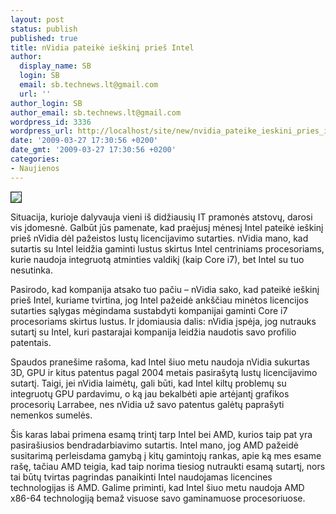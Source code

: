 ```yaml
---
layout: post
status: publish
published: true
title: nVidia pateikė ieškinį prieš Intel
author:
  display_name: SB
  login: SB
  email: sb.technews.lt@gmail.com
  url: ''
author_login: SB
author_email: sb.technews.lt@gmail.com
wordpress_id: 3336
wordpress_url: http://localhost/site/new/nvidia_pateike_ieskini_pries_intel/
date: '2009-03-27 17:30:56 +0200'
date_gmt: '2009-03-27 17:30:56 +0200'
categories:
- Naujienos
---
```

<div class="imgright"><img src="http://tbn3.google.com/images?q=tbn:IdzT1A7aoJddRM:http://www.donanimkurdu.com/resimler/haber/2008722182638_intel-headquarter.jpg" border="1" /></div>
<p>Situacija, kurioje dalyvauja vieni iš didžiausių IT pramonės atstovų, darosi vis įdomesnė. Galbūt jūs pamenate, kad praėjusį mėnesį Intel pateikė ieškinį prieš nVidia dėl pažeistos lustų licencijavimo sutarties. nVidia mano, kad sutartis su Intel leidžia gaminti lustus skirtus Intel centriniams procesoriams, kurie naudoja integruotą atminties valdikį (kaip Core i7), bet Intel su tuo nesutinka.</p>
<p>Pasirodo, kad kompanija atsako tuo pačiu – nVidia sako, kad pateikė ieškinį prieš Intel, kuriame tvirtina, jog Intel pažeidė ankščiau minėtos licencijos sutarties sąlygas mėgindama sustabdyti kompanijai gaminti Core i7 procesoriams skirtus lustus. Ir įdomiausia dalis: nVidia įspėja, jog nutrauks sutartį su Intel, kuri pastarajai kompanija leidžia naudotis savo profilio patentais.</p>
<p>Spaudos pranešime rašoma, kad Intel šiuo metu naudoja nVidia sukurtas 3D, GPU ir kitus patentus pagal 2004 metais pasirašytą lustų licencijavimo sutartį. Taigi, jei nVidia laimėtų, gali būti, kad Intel kiltų problemų su integruotų GPU pardavimu, o ką jau bekalbėti apie artėjantį grafikos procesorių Larrabee, nes nVidia už savo patentus galėtų paprašyti nemenkos sumelės.</p>
<p>Šis karas labai primena esamą trintį tarp Intel bei AMD, kurios taip pat yra pasirašiusios bendradarbiavimo sutartis. Intel mano, jog AMD pažeidė susitarimą perleisdama gamybą į kitų gamintojų rankas, apie ką mes esame rašę, tačiau AMD teigia, kad taip norima tiesiog nutraukti esamą sutartį, nors tai būtų tvirtas pagrindas panaikinti Intel naudojamas licencines technologijas iš AMD. Galime priminti, kad Intel šiuo metu naudoja AMD x86-64 technologiją bemaž visuose savo gaminamuose procesoriuose.<br /></p>
